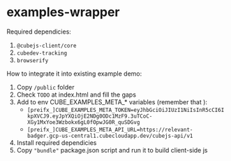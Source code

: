 # examples-wrapper

Required dependicies:
1. `@cubejs-client/core`
2. `cubedev-tracking`
3. `browserify`

How to integrate it into existing example demo:
1. Copy `/public` folder
2. Check `TODO` at index.html and fill the gaps
3. Add to env CUBE_EXAMPLES_META_* variables (remember that ):
    - `[preifx_]CUBE_EXAMPLES_META_TOKEN=eyJhbGciOiJIUzI1NiIsInR5cCI6IkpXVCJ9.eyJpYXQiOjE2NDg0ODc1MzF9.3uTCoC-XGy1MxYoe3Wzbokx6gL0fOpwJG0R_quSDGvg`
    - `[preifx_]CUBE_EXAMPLES_META_API_URL=https://relevant-badger.gcp-us-central1.cubecloudapp.dev/cubejs-api/v1`
4. Install required dependicies
5. Copy `"bundle"` package.json script and run it to build client-side js